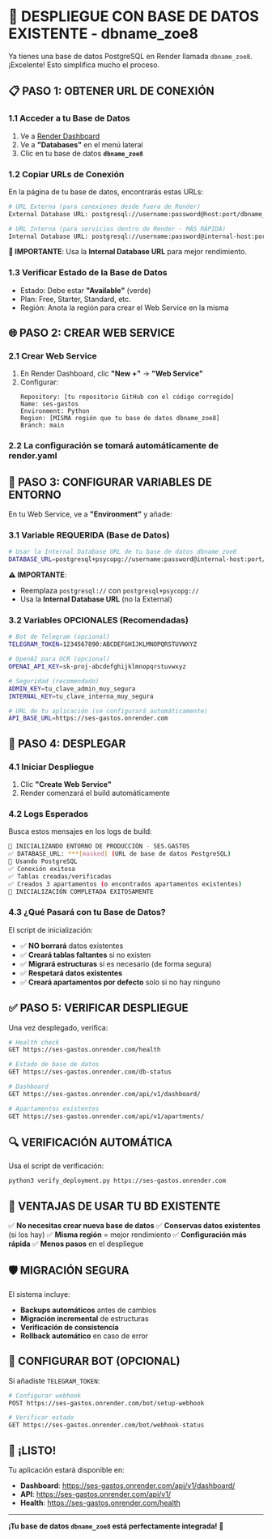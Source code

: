 # 🚀 DESPLIEGUE CON BASE DE DATOS EXISTENTE - dbname_zoe8

Ya tienes una base de datos PostgreSQL en Render llamada `dbname_zoe8`. ¡Excelente! Esto simplifica mucho el proceso.

## 📋 PASO 1: OBTENER URL DE CONEXIÓN

### 1.1 Acceder a tu Base de Datos
1. Ve a [Render Dashboard](https://dashboard.render.com)
2. Ve a **"Databases"** en el menú lateral
3. Clic en tu base de datos **`dbname_zoe8`**

### 1.2 Copiar URLs de Conexión
En la página de tu base de datos, encontrarás estas URLs:

```bash
# URL Externa (para conexiones desde fuera de Render)
External Database URL: postgresql://username:password@host:port/dbname_zoe8

# URL Interna (para servicios dentro de Render - MÁS RÁPIDA)
Internal Database URL: postgresql://username:password@internal-host:port/dbname_zoe8
```

**🎯 IMPORTANTE**: Usa la **Internal Database URL** para mejor rendimiento.

### 1.3 Verificar Estado de la Base de Datos
- Estado: Debe estar **"Available"** (verde)
- Plan: Free, Starter, Standard, etc.
- Región: Anota la región para crear el Web Service en la misma

## 🌐 PASO 2: CREAR WEB SERVICE

### 2.1 Crear Web Service
1. En Render Dashboard, clic **"New +"** → **"Web Service"**
2. Configurar:
   ```
   Repository: [tu repositorio GitHub con el código corregido]
   Name: ses-gastos
   Environment: Python
   Region: [MISMA región que tu base de datos dbname_zoe8]
   Branch: main
   ```

### 2.2 La configuración se tomará automáticamente de render.yaml

## 🔧 PASO 3: CONFIGURAR VARIABLES DE ENTORNO

En tu Web Service, ve a **"Environment"** y añade:

### 3.1 Variable REQUERIDA (Base de Datos)
```bash
# Usar la Internal Database URL de tu base de datos dbname_zoe8
DATABASE_URL=postgresql+psycopg://username:password@internal-host:port/dbname_zoe8
```

**⚠️ IMPORTANTE**: 
- Reemplaza `postgresql://` con `postgresql+psycopg://` 
- Usa la **Internal Database URL** (no la External)

### 3.2 Variables OPCIONALES (Recomendadas)
```bash
# Bot de Telegram (opcional)
TELEGRAM_TOKEN=1234567890:ABCDEFGHIJKLMNOPQRSTUVWXYZ

# OpenAI para OCR (opcional)
OPENAI_API_KEY=sk-proj-abcdefghijklmnopqrstuvwxyz

# Seguridad (recomendado)
ADMIN_KEY=tu_clave_admin_muy_segura
INTERNAL_KEY=tu_clave_interna_muy_segura

# URL de tu aplicación (se configurará automáticamente)
API_BASE_URL=https://ses-gastos.onrender.com
```

## 🚀 PASO 4: DESPLEGAR

### 4.1 Iniciar Despliegue
1. Clic **"Create Web Service"**
2. Render comenzará el build automáticamente

### 4.2 Logs Esperados
Busca estos mensajes en los logs de build:

```bash
🚀 INICIALIZANDO ENTORNO DE PRODUCCIÓN - SES.GASTOS
✅ DATABASE_URL: ***[masked] (URL de base de datos PostgreSQL)
🐘 Usando PostgreSQL
✅ Conexión exitosa
✅ Tablas creadas/verificadas
✅ Creados 3 apartamentos (o encontrados apartamentos existentes)
🎉 INICIALIZACIÓN COMPLETADA EXITOSAMENTE
```

### 4.3 ¿Qué Pasará con tu Base de Datos?
El script de inicialización:
- ✅ **NO borrará** datos existentes
- ✅ **Creará tablas faltantes** si no existen
- ✅ **Migrará estructuras** si es necesario (de forma segura)
- ✅ **Respetará datos existentes**
- ✅ **Creará apartamentos por defecto** solo si no hay ninguno

## ✅ PASO 5: VERIFICAR DESPLIEGUE

Una vez desplegado, verifica:

```bash
# Health check
GET https://ses-gastos.onrender.com/health

# Estado de base de datos
GET https://ses-gastos.onrender.com/db-status

# Dashboard
GET https://ses-gastos.onrender.com/api/v1/dashboard/

# Apartamentos existentes
GET https://ses-gastos.onrender.com/api/v1/apartments/
```

## 🔍 VERIFICACIÓN AUTOMÁTICA

Usa el script de verificación:
```bash
python3 verify_deployment.py https://ses-gastos.onrender.com
```

## 🎯 VENTAJAS DE USAR TU BD EXISTENTE

✅ **No necesitas crear nueva base de datos**
✅ **Conservas datos existentes** (si los hay)
✅ **Misma región** = mejor rendimiento
✅ **Configuración más rápida**
✅ **Menos pasos** en el despliegue

## 🛡️ MIGRACIÓN SEGURA

El sistema incluye:
- **Backups automáticos** antes de cambios
- **Migración incremental** de estructuras
- **Verificación de consistencia**
- **Rollback automático** en caso de error

## 🤖 CONFIGURAR BOT (OPCIONAL)

Si añadiste `TELEGRAM_TOKEN`:

```bash
# Configurar webhook
POST https://ses-gastos.onrender.com/bot/setup-webhook

# Verificar estado
GET https://ses-gastos.onrender.com/bot/webhook-status
```

## 🎉 ¡LISTO!

Tu aplicación estará disponible en:
- **Dashboard**: https://ses-gastos.onrender.com/api/v1/dashboard/
- **API**: https://ses-gastos.onrender.com/api/v1/
- **Health**: https://ses-gastos.onrender.com/health

---

**¡Tu base de datos `dbname_zoe8` está perfectamente integrada! 🎊**